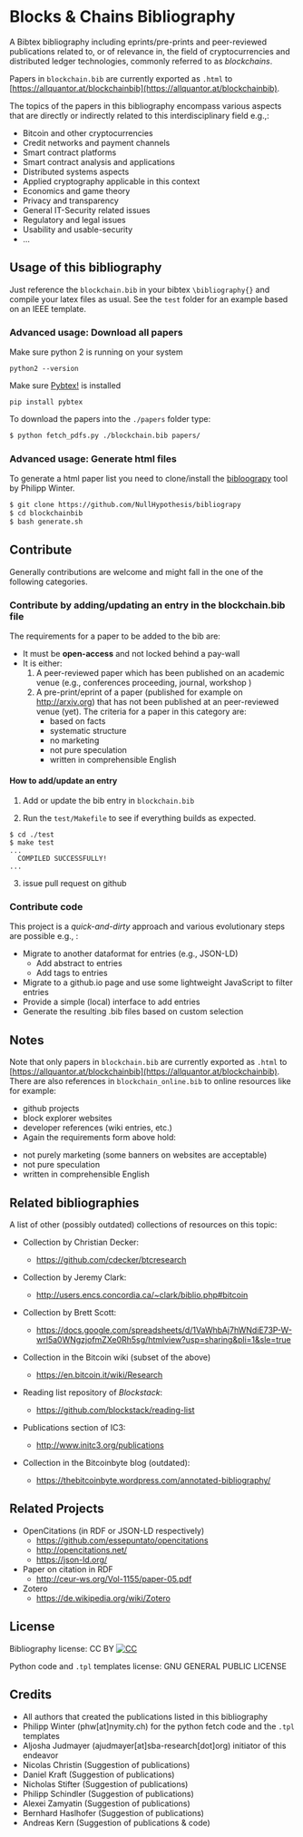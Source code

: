# Blocks & Chains Bibliography 

A Bibtex bibliography including eprints/pre-prints and peer-reviewed publications related to, or of relevance in, the field of cryptocurrencies and distributed ledger technologies, commonly referred to as *blockchains*.

Papers in `blockchain.bib` are currently exported as `.html` to
[https://allquantor.at/blockchainbib](https://allquantor.at/blockchainbib).

The topics of the papers in this bibliography encompass various aspects that are directly or indirectly related to this interdisciplinary field e.g.,:
* Bitcoin and other cryptocurrencies
* Credit networks and payment channels
* Smart contract platforms
* Smart contract analysis and applications
* Distributed systems aspects
* Applied cryptography applicable in this context
* Economics and game theory
* Privacy and transparency
* General IT-Security related issues
* Regulatory and legal issues
* Usability and usable-security
* ...

## Usage of this bibliography 

Just reference the `blockchain.bib` in your bibtex `\bibliography{}` and compile your latex files as usual.
See the `test` folder for an example based on an IEEE template.

### Advanced usage: Download all papers
Make sure python 2 is running on your system

    python2 --version

Make sure [Pybtex!](https://pybtex.org/) is installed

    pip install pybtex

To download the papers into the `./papers` folder type:
```bash
$ python fetch_pdfs.py ./blockchain.bib papers/
```

### Advanced usage: Generate html files
To generate a html paper list you need to clone/install the [bibloograpy](https://github.com/NullHypothesis/bibliograpy) tool by Philipp Winter.
```bash
$ git clone https://github.com/NullHypothesis/bibliograpy
$ cd blockchainbib
$ bash generate.sh
```


## Contribute 

Generally contributions are welcome and might fall in the one of the following categories.

### Contribute by adding/updating an entry in the blockchain.bib file

The requirements for a paper to be added to the bib are:
* It must be **open-access** and not locked behind a pay-wall
* It is either:
  1. A peer-reviewed paper which has been published on an academic venue (e.g., conferences proceeding, journal, workshop )
  2. A pre-print/eprint of a paper (published for example on http://arxiv.org) that has not been published at an peer-reviewed venue (yet). The criteria for a paper in this category are:
      + based on facts
      + systematic structure
      + no marketing
      + not pure speculation
      + written in comprehensible English

#### How to add/update an entry

1. Add or update the bib entry in `blockchain.bib`

2. Run the `test/Makefile` to see if
everything builds as expected.
```shell
$ cd ./test
$ make test
...
  COMPILED SUCCESSFULLY!
...
```

3. issue pull request on github

### Contribute code 
This project is a *quick-and-dirty* approach and various evolutionary steps are possible e.g., :
  * Migrate to another dataformat for entries (e.g., JSON-LD)
    + Add abstract to entries
    + Add tags to entries
  * Migrate to a github.io page and use some lightweight JavaScript to filter entries
  * Provide a simple (local) interface to add entries
  * Generate the resulting .bib files based on custom selection

## Notes 
Note that only papers in `blockchain.bib` are currently exported as `.html` to
[https://allquantor.at/blockchainbib](https://allquantor.at/blockchainbib).
There are also references in `blockchain_online.bib` to online resources like for example:
+ github projects
+ block explorer websites
+ developer references (wiki entries, etc.)
+ Again the requirements form above hold:
 - not purely marketing (some banners on websites are acceptable)
 - not pure speculation
 - written in comprehensible English


## Related bibliographies 
A list of other (possibly outdated) collections of resources on this topic:

* Collection by Christian Decker:
  + https://github.com/cdecker/btcresearch

* Collection by Jeremy Clark:
    + http://users.encs.concordia.ca/~clark/biblio.php#bitcoin

* Collection by Brett Scott:
    + https://docs.google.com/spreadsheets/d/1VaWhbAj7hWNdiE73P-W-wrl5a0WNgzjofmZXe0Rh5sg/htmlview?usp=sharing&pli=1&sle=true

* Collection in the Bitcoin wiki (subset of the above)
    + https://en.bitcoin.it/wiki/Research

* Reading list repository of *Blockstack*:
  + https://github.com/blockstack/reading-list

* Publications section of IC3:
  + http://www.initc3.org/publications

* Collection in the Bitcoinbyte blog (outdated):
    + https://thebitcoinbyte.wordpress.com/annotated-bibliography/

## Related Projects

* OpenCitations (in RDF or JSON-LD respectively)
	+ https://github.com/essepuntato/opencitations
	+ http://opencitations.net/
	+ https://json-ld.org/
* Paper on citation in RDF
	+ http://ceur-ws.org/Vol-1155/paper-05.pdf
* Zotero
	+ https://de.wikipedia.org/wiki/Zotero

## License

Bibliography license: CC BY
[![CC](https://licensebuttons.net/l/by/4.0/88x31.png)](https://creativecommons.org/licenses/by/4.0/)

Python code and `.tpl` templates license: GNU GENERAL PUBLIC LICENSE

## Credits  

* All authors that created the publications listed in this bibliography
* Philipp Winter (phw[at]nymity.ch) for the python fetch code and the `.tpl` templates
* Aljosha Judmayer (ajudmayer[at]sba-research[dot]org) initiator of this endeavor
* Nicolas Christin (Suggestion of publications)
* Daniel Kraft (Suggestion of publications)
* Nicholas Stifter (Suggestion of publications)
* Philipp Schindler (Suggestion of publications)
* Alexei Zamyatin (Suggestion of publications)
* Bernhard Haslhofer (Suggestion of publications)
* Andreas Kern (Suggestion of publications & code)
